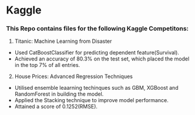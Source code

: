 # Kaggle

### This Repo contains files for the following Kaggle Competitons:
1. Titanic: Machine Learning from Disaster
* Used CatBoostClassifier for predicting dependent feature(Survival).
* Achieved an accuracy of 80.3% on the test set, which placed the model in the top 7% of all entries.
2. House Prices: Advanced Regression Techniques
* Utilised ensemble leaarning techinques such as GBM, XGBoost and RandomForest in building the model.
* Applied the Stacking technique to improve model performance.
* Attained a score of 0.1252(RMSE).
